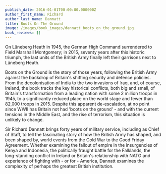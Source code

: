 ```yaml
---
publish_date: 2016-01-01T00:00:00.000000Z
author_first_name: Richard
author_last_name: Dannatt
title: Boots On The Ground
image: /images/book_images/dannatt_boots_on_the_ground.jpg
book_reviews: []
---
```

On Lüneberg Heath in 1945, the German High Command surrendered to Field Marshall Montgomery; in 2015, seventy years after this historic triumph, the last units of the British Army finally left their garrisons next to Lüneberg Heath.

Boots on the Ground is the story of those years, following the British Army against the backdrop of Britain's shifting security and defence policies. From the decolonisation of India to the two invasions of Iraq, and, of course, Ireland, the book tracks the key historical conflicts, both big and small, of Britain's transformation from a leading nation with some 2 million troops in 1945, to a significantly reduced place on the world stage and fewer than 82,000 troops in 2015. Despite this apparent de-escalation, at no point since WWII has Britain not had 'boots on the ground' - and with the current tensions in the Middle East, and the rise of terrorism, this situation is unlikely to change.

Sir Richard Dannatt brings forty years of military service, including as Chief of Staff, to tell the fascinating story of how the British Army has shaped, and been shaped by, world events from the Cold War to the Good Friday Agreement. Whether examining the fallout of empire in the insurgencies of Kenya and Indonesia, the politically fraught battle for the Falklands, the long-standing conflict in Ireland or Britain's relationship with NATO and experience of fighting with - or for - America, Dannatt examines the complexity of perhaps the greatest British institution.